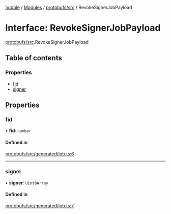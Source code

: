 [hubble](../README.md) / [Modules](../modules.md) / [protobufs/src](../modules/protobufs_src.md) / RevokeSignerJobPayload

# Interface: RevokeSignerJobPayload

[protobufs/src](../modules/protobufs_src.md).RevokeSignerJobPayload

## Table of contents

### Properties

- [fid](protobufs_src.RevokeSignerJobPayload.md#fid)
- [signer](protobufs_src.RevokeSignerJobPayload.md#signer)

## Properties

### fid

• **fid**: `number`

#### Defined in

[protobufs/src/generated/job.ts:6](https://github.com/vinliao/hubble/blob/f898740/packages/protobufs/src/generated/job.ts#L6)

___

### signer

• **signer**: `Uint8Array`

#### Defined in

[protobufs/src/generated/job.ts:7](https://github.com/vinliao/hubble/blob/f898740/packages/protobufs/src/generated/job.ts#L7)
